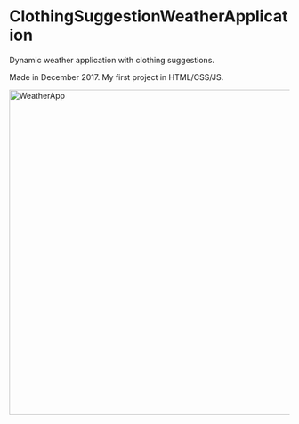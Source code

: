# ClothingSuggestionWeatherApplication
Dynamic weather application with clothing suggestions.

Made in December 2017. My first project in HTML/CSS/JS.

<img width="584" alt="WeatherApp" src="https://user-images.githubusercontent.com/46407989/64991575-6cb45480-d8d2-11e9-9cb2-0d6339e62a4e.png">


